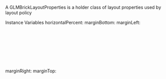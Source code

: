 A GLMBrickLayoutProperties is  a holder class of layout properties used by layout policy

Instance Variables
	horizontalPercent:		<Object>
	marginBottom:		<Object>
	marginLeft:		<Object>
	marginRight:		<Object>
	marginTop:		<Object>
	maxHeightBlock:		<Object>
	maxWidthBlock:		<Object>
	minHeight:		<Object>
	minWidth:		<Object>
	paddingBottom:		<Object>
	paddingLeft:		<Object>
	paddingRight:		<Object>
	paddingTop:		<Object>
	verticalPercent:		<Object>

horizontalPercent
	- xxxxx

marginBottom
	- xxxxx

marginLeft
	- xxxxx

marginRight
	- xxxxx

marginTop
	- xxxxx

maxHeightBlock
	- xxxxx

maxWidthBlock
	- xxxxx

minHeight
	- xxxxx

minWidth
	- xxxxx

paddingBottom
	- xxxxx

paddingLeft
	- xxxxx

paddingRight
	- xxxxx

paddingTop
	- xxxxx

verticalPercent
	- xxxxx
